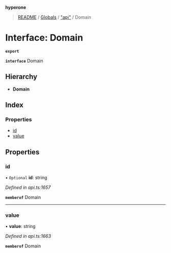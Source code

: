 **hyperone**

> [README](../README.md) / [Globals](../globals.md) / ["api"](../modules/_api_.md) / Domain

# Interface: Domain

**`export`** 

**`interface`** Domain

## Hierarchy

* **Domain**

## Index

### Properties

* [id](_api_.domain.md#id)
* [value](_api_.domain.md#value)

## Properties

### id

• `Optional` **id**: string

*Defined in api.ts:1657*

**`memberof`** Domain

___

### value

•  **value**: string

*Defined in api.ts:1663*

**`memberof`** Domain
